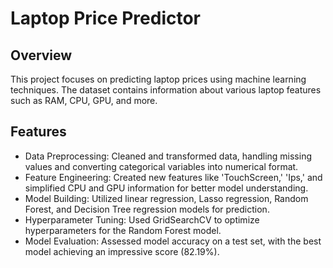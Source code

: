 # Laptop Price Predictor

## Overview
This project focuses on predicting laptop prices using machine learning techniques. The dataset contains information about various laptop features such as RAM, CPU, GPU, and more.

## Features
 - Data Preprocessing: Cleaned and transformed data, handling missing values and converting categorical variables into numerical format.
 - Feature Engineering: Created new features like 'TouchScreen,' 'Ips,' and simplified CPU and GPU information for better model understanding.
 - Model Building: Utilized linear regression, Lasso regression, Random Forest, and Decision Tree regression models for prediction.
 - Hyperparameter Tuning: Used GridSearchCV to optimize hyperparameters for the Random Forest model.
 - Model Evaluation: Assessed model accuracy on a test set, with the best model achieving an impressive score (82.19%).
